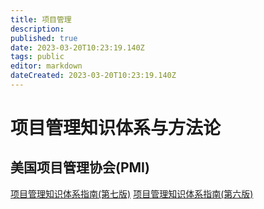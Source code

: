 ```yaml
---
title: 项目管理
description: 
published: true
date: 2023-03-20T10:23:19.140Z
tags: public
editor: markdown
dateCreated: 2023-03-20T10:23:19.140Z
---
```


# 项目管理知识体系与方法论

## 美国项目管理协会(PMI)

[项目管理知识体系指南(第七版)](/项目管理/PMBOK7th)
[项目管理知识体系指南(第六版)](/项目管理/PMBOK6th)